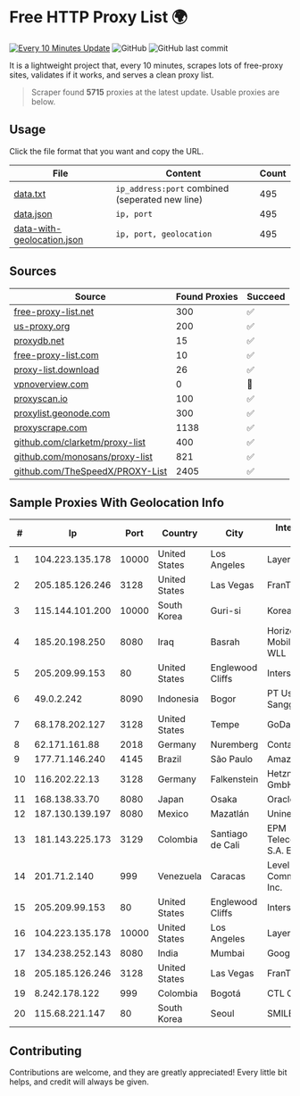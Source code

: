 
# Free HTTP Proxy List 🌍

[![Every 10 Minutes Update](https://github.com/mertguvencli/http-proxy-list/actions/workflows/main.yml/badge.svg?branch=main)](https://github.com/mertguvencli/http-proxy-list/actions/workflows/main.yml)
![GitHub](https://img.shields.io/github/license/mertguvencli/http-proxy-list)
![GitHub last commit](https://img.shields.io/github/last-commit/mertguvencli/http-proxy-list)

It is a lightweight project that, every 10 minutes, scrapes lots of free-proxy sites, validates if it works, and serves a clean proxy list.


> Scraper found **5715** proxies at the latest update. Usable proxies are below.

## Usage

Click the file format that you want and copy the URL.


|File|Content|Count|
|----|-------|-----|
|[data.txt](https://raw.githubusercontent.com/mertguvencli/http-proxy-list/main/proxy-list/data.txt)|`ip_address:port` combined (seperated new line)|495|
|[data.json](https://raw.githubusercontent.com/mertguvencli/http-proxy-list/main/proxy-list/data.json)|`ip, port`|495|
|[data-with-geolocation.json](https://raw.githubusercontent.com/mertguvencli/http-proxy-list/main/proxy-list/data-with-geolocation.json)|`ip, port, geolocation`|495|

## Sources

|Source|Found Proxies|Succeed|
|------|-------------|-------|
|[free-proxy-list.net](https://free-proxy-list.net)|300|✅|
|[us-proxy.org](https://www.us-proxy.org)|200|✅|
|[proxydb.net](http://proxydb.net)|15|✅|
|[free-proxy-list.com](https://free-proxy-list.com/?page=&port=&type%5B%5D=http&type%5B%5D=https&up_time=0&search=Search)|10|✅|
|[proxy-list.download](https://www.proxy-list.download/HTTP)|26|✅|
|[vpnoverview.com](https://vpnoverview.com/privacy/anonymous-browsing/free-proxy-servers)|0|🚫|
|[proxyscan.io](https://www.proxyscan.io)|100|✅|
|[proxylist.geonode.com](https://proxylist.geonode.com/api/proxy-list?limit=300&page=1&sort_by=lastChecked&sort_type=desc&protocols=http,https)|300|✅|
|[proxyscrape.com](https://api.proxyscrape.com/v2/?request=displayproxies&protocol=http&timeout=10000&country=all&ssl=all&anonymity=all)|1138|✅|
|[github.com/clarketm/proxy-list](https://raw.githubusercontent.com/clarketm/proxy-list/master/proxy-list-raw.txt)|400|✅|
|[github.com/monosans/proxy-list](https://raw.githubusercontent.com/monosans/proxy-list/main/proxies/http.txt)|821|✅|
|[github.com/TheSpeedX/PROXY-List](https://raw.githubusercontent.com/TheSpeedX/PROXY-List/master/http.txt)|2405|✅|


## Sample Proxies With Geolocation Info

|#|Ip|Port|Country|City|Internet Service Provider|
|-|--|----|-------|----|-------------------------|
|1|104.223.135.178|10000|United States|Los Angeles|LayerHost|
|2|205.185.126.246|3128|United States|Las Vegas|FranTech Solutions|
|3|115.144.101.200|10000|South Korea|Guri-si|Korea Telecom|
|4|185.20.198.250|8080|Iraq|Basrah|Horizon Scope Mobile Telecom WLL|
|5|205.209.99.153|80|United States|Englewood Cliffs|Interserver, Inc|
|6|49.0.2.242|8090|Indonesia|Bogor|PT Usaha Adi Sanggoro|
|7|68.178.202.127|3128|United States|Tempe|GoDaddy.com, LLC|
|8|62.171.161.88|2018|Germany|Nuremberg|Contabo GmbH|
|9|177.71.146.240|4145|Brazil|São Paulo|Amazon.com, Inc.|
|10|116.202.22.13|3128|Germany|Falkenstein|Hetzner Online GmbH|
|11|168.138.33.70|8080|Japan|Osaka|Oracle Corporation|
|12|187.130.139.197|8080|Mexico|Mazatlán|Uninet S.A. de C.V.|
|13|181.143.225.173|3129|Colombia|Santiago de Cali|EPM Telecomunicaciones S.A. E.S.P.|
|14|201.71.2.140|999|Venezuela|Caracas|Level 3 Communications, Inc.|
|15|205.209.99.153|80|United States|Englewood Cliffs|Interserver, Inc|
|16|104.223.135.178|10000|United States|Los Angeles|LayerHost|
|17|134.238.252.143|8080|India|Mumbai|Google LLC|
|18|205.185.126.246|3128|United States|Las Vegas|FranTech Solutions|
|19|8.242.178.122|999|Colombia|Bogotá|CTL Colombia|
|20|115.68.221.147|80|South Korea|Seoul|SMILESERV|



## Contributing

Contributions are welcome, and they are greatly appreciated! Every
little bit helps, and credit will always be given.

